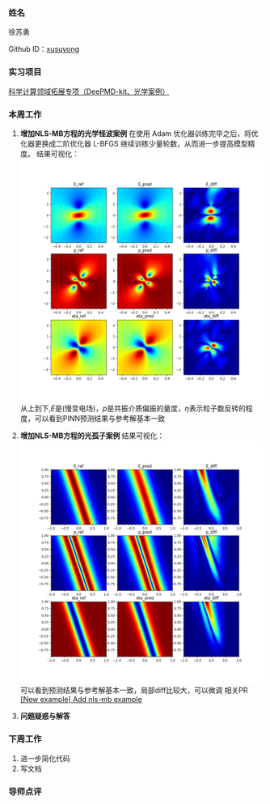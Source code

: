 ### 姓名

徐苏勇

Github ID：[xusuyong](https://github.com/xusuyong)

### 实习项目

[科学计算领域拓展专项（DeePMD-kit、光学案例）](https://github.com/PaddlePaddle/community/blob/master/hackathon/hackathon_6th/%E3%80%90Hackathon%206th%E3%80%91%E9%A3%9E%E6%A1%A8%E6%8A%A4%E8%88%AA%E8%AE%A1%E5%88%92%E9%9B%86%E8%AE%AD%E8%90%A5%E9%A1%B9%E7%9B%AE%E5%90%88%E9%9B%86.md#%E9%A1%B9%E7%9B%AE%E5%8D%81%E4%BA%8C%E7%A7%91%E5%AD%A6%E8%AE%A1%E7%AE%97%E9%A2%86%E5%9F%9F%E6%8B%93%E5%B1%95%E4%B8%93%E9%A1%B9deepmd-kit%E5%85%89%E5%AD%A6%E6%A1%88%E4%BE%8B)

### 本周工作

1. **增加NLS-MB方程的光学怪波案例**
在使用 Adam 优化器训练完毕之后，将优化器更换成二阶优化器 L-BFGS 继续训练少量轮数，从而进一步提高模型精度。
   结果可视化：
   ![](assets/pred_optical_rogue_wave.png)
   从上到下,*E*是(慢变电场)，*p*是共振介质偏振的量度，$\eta$表示粒子数反转的程度，可以看到PINN预测结果与参考解基本一致

2. **增加NLS-MB方程的光孤子案例**
结果可视化：
   ![](assets/pred_optical_soliton.png)
   可以看到预测结果与参考解基本一致，局部diff比较大，可以微调
相关PR [[New example] Add nls-mb example](https://github.com/PaddlePaddle/PaddleScience/pull/838)

3. **问题疑惑与解答**
   

### 下周工作

1. 进一步简化代码
2. 写文档 

### 导师点评

